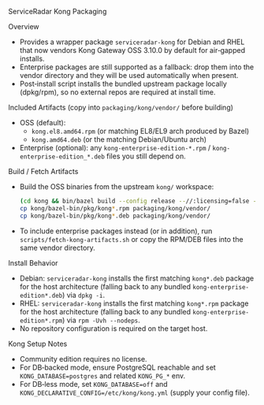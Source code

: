 ServiceRadar Kong Packaging

Overview
- Provides a wrapper package `serviceradar-kong` for Debian and RHEL that now vendors Kong Gateway OSS 3.10.0 by default for air‑gapped installs.
- Enterprise packages are still supported as a fallback: drop them into the vendor directory and they will be used automatically when present.
- Post‑install script installs the bundled upstream package locally (dpkg/rpm), so no external repos are required at install time.

Included Artifacts (copy into `packaging/kong/vendor/` before building)
- OSS (default):
  - `kong.el8.amd64.rpm` (or matching EL8/EL9 arch produced by Bazel)
  - `kong.amd64.deb` (or the matching Debian/Ubuntu arch)
- Enterprise (optional): any `kong-enterprise-edition-*.rpm` / `kong-enterprise-edition_*.deb` files you still depend on.

Build / Fetch Artifacts
- Build the OSS binaries from the upstream `kong/` workspace:
  ```bash
  (cd kong && bin/bazel build --config release --//:licensing=false --//:skip_webui=true //build:kong :kong_el8 :kong_deb)
  cp kong/bazel-bin/pkg/kong*.rpm packaging/kong/vendor/
  cp kong/bazel-bin/pkg/kong*.deb packaging/kong/vendor/
  ```
- To include enterprise packages instead (or in addition), run `scripts/fetch-kong-artifacts.sh` or copy the RPM/DEB files into the same vendor directory.

Install Behavior
- Debian: `serviceradar-kong` installs the first matching `kong*.deb` package for the host architecture (falling back to any bundled `kong-enterprise-edition*.deb`) via `dpkg -i`.
- RHEL: `serviceradar-kong` installs the first matching `kong*.rpm` package for the host architecture (falling back to any bundled `kong-enterprise-edition*.rpm`) via `rpm -Uvh --nodeps`.
- No repository configuration is required on the target host.

Kong Setup Notes
- Community edition requires no license.
- For DB‑backed mode, ensure PostgreSQL reachable and set `KONG_DATABASE=postgres` and related `KONG_PG_*` env.
- For DB‑less mode, set `KONG_DATABASE=off` and `KONG_DECLARATIVE_CONFIG=/etc/kong/kong.yml` (supply your config file).
